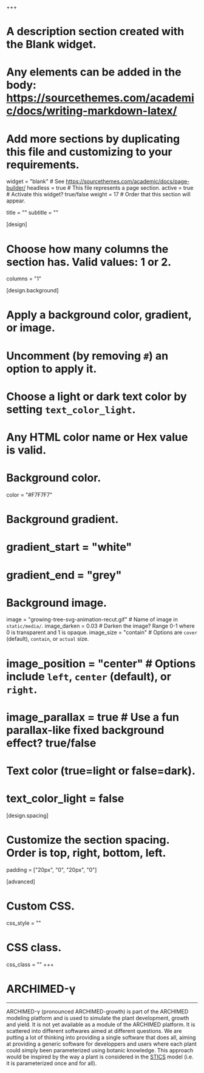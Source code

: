 +++
# A description section created with the Blank widget.
# Any elements can be added in the body: https://sourcethemes.com/academic/docs/writing-markdown-latex/
# Add more sections by duplicating this file and customizing to your requirements.

widget = "blank"  # See https://sourcethemes.com/academic/docs/page-builder/
headless = true  # This file represents a page section.
active = true  # Activate this widget? true/false
weight = 17  # Order that this section will appear.

title = ""
subtitle = ""

[design]
# Choose how many columns the section has. Valid values: 1 or 2.
columns = "1"

[design.background]
# Apply a background color, gradient, or image.
#   Uncomment (by removing `#`) an option to apply it.
#   Choose a light or dark text color by setting `text_color_light`.
#   Any HTML color name or Hex value is valid.

# Background color.
color = "#F7F7F7"

# Background gradient.
# gradient_start = "white"
# gradient_end = "grey"

# Background image.
image = "growing-tree-svg-animation-recut.gif"  # Name of image in `static/media/`.
image_darken = 0.03  # Darken the image? Range 0-1 where 0 is transparent and 1 is opaque.
image_size = "contain"  #  Options are `cover` (default), `contain`, or `actual` size.
# image_position = "center"  # Options include `left`, `center` (default), or `right`.
# image_parallax = true  # Use a fun parallax-like fixed background effect? true/false

# Text color (true=light or false=dark).
# text_color_light = false

[design.spacing]
# Customize the section spacing. Order is top, right, bottom, left.
padding = ["20px", "0", "20px", "0"]

[advanced]
# Custom CSS. 
css_style = ""

# CSS class.
css_class = ""
+++

<!-- <img src="https://raw.githubusercontent.com/ARCHIMED-platform/archimed-phys-user-doc/master/static/images/logo_phy.png" alt="" width="300" align="center" />
{{< figure library="true" src="growing-tree-svg-animation-recut.gif" width="300" align="left">}}

-->

# ARCHIMED-γ 

--- 

ARCHIMED-γ (pronounced ARCHIMED-growth) is part of the ARCHIMED modeling platform and is used to simulate the plant development, growth and yield. It is not yet available as a module of the ARCHIMED platform. It is scattered into different softwares aimed at different questions. We are putting a lot of thinking into providing a single software that does all, aiming at providing a generic software for developpers and users where each plant could simply been parameterized using botanic knowledge. This approach would be inspired by the way a plant is considered in the [STICS](https://www6.paca.inrae.fr/stics_eng/) model (i.e. it is parameterized once and for all).
